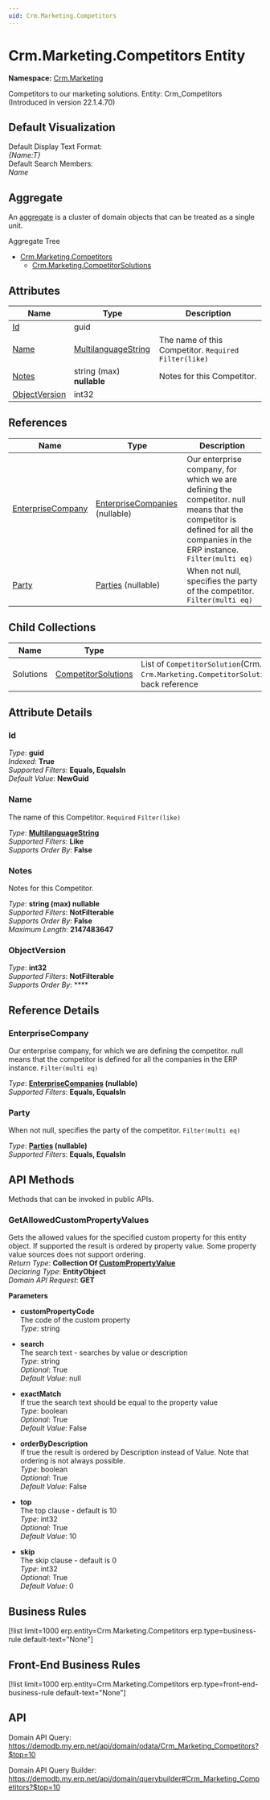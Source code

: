 ```yaml
---
uid: Crm.Marketing.Competitors
---
```

# Crm.Marketing.Competitors Entity

**Namespace:** [Crm.Marketing](Crm.Marketing.md)  

Competitors to our marketing solutions. Entity: Crm_Competitors (Introduced in version 22.1.4.70)

## Default Visualization
Default Display Text Format:  
_{Name:T}_  
Default Search Members:  
_Name_  

## Aggregate
An [aggregate](https://docs.erp.net/tech/advanced/concepts/aggregates.html) is a cluster of domain objects that can be treated as a single unit.  

Aggregate Tree  
* [Crm.Marketing.Competitors](Crm.Marketing.Competitors.md)  
  * [Crm.Marketing.CompetitorSolutions](Crm.Marketing.CompetitorSolutions.md)  

## Attributes

| Name | Type | Description |
| ---- | ---- | --- |
| [Id](Crm.Marketing.Competitors.md#id) | guid |  
| [Name](Crm.Marketing.Competitors.md#name) | [MultilanguageString](../data-types.md#multilanguagestring) | The name of this Competitor. `Required` `Filter(like)` 
| [Notes](Crm.Marketing.Competitors.md#notes) | string (max) __nullable__ | Notes for this Competitor. 
| [ObjectVersion](Crm.Marketing.Competitors.md#objectversion) | int32 |  

## References

| Name | Type | Description |
| ---- | ---- | --- |
| [EnterpriseCompany](Crm.Marketing.Competitors.md#enterprisecompany) | [EnterpriseCompanies](General.EnterpriseCompanies.md) (nullable) | Our enterprise company, for which we are defining the competitor. null means that the competitor is defined for all the companies in the ERP instance. `Filter(multi eq)` |
| [Party](Crm.Marketing.Competitors.md#party) | [Parties](General.Contacts.Parties.md) (nullable) | When not null, specifies the party of the competitor. `Filter(multi eq)` |

## Child Collections

| Name | Type | Description |
| ---- | ---- | --- |
| Solutions | [CompetitorSolutions](Crm.Marketing.CompetitorSolutions.md) | List of `CompetitorSolution`(Crm.Marketing.CompetitorSolutions.md) child objects, based on the `Crm.Marketing.CompetitorSolution.Competitor`(Crm.Marketing.CompetitorSolutions.md#competitor) back reference 


## Attribute Details

### Id

_Type_: **guid**  
_Indexed_: **True**  
_Supported Filters_: **Equals, EqualsIn**  
_Default Value_: **NewGuid**  

### Name

The name of this Competitor. `Required` `Filter(like)`

_Type_: **[MultilanguageString](../data-types.md#multilanguagestring)**  
_Supported Filters_: **Like**  
_Supports Order By_: **False**  

### Notes

Notes for this Competitor.

_Type_: **string (max) __nullable__**  
_Supported Filters_: **NotFilterable**  
_Supports Order By_: **False**  
_Maximum Length_: **2147483647**  

### ObjectVersion

_Type_: **int32**  
_Supported Filters_: **NotFilterable**  
_Supports Order By_: ****  


## Reference Details

### EnterpriseCompany

Our enterprise company, for which we are defining the competitor. null means that the competitor is defined for all the companies in the ERP instance. `Filter(multi eq)`

_Type_: **[EnterpriseCompanies](General.EnterpriseCompanies.md) (nullable)**  
_Supported Filters_: **Equals, EqualsIn**  

### Party

When not null, specifies the party of the competitor. `Filter(multi eq)`

_Type_: **[Parties](General.Contacts.Parties.md) (nullable)**  
_Supported Filters_: **Equals, EqualsIn**  


## API Methods

Methods that can be invoked in public APIs.

### GetAllowedCustomPropertyValues

Gets the allowed values for the specified custom property for this entity object.              If supported the result is ordered by property value. Some property value sources does not support ordering.  
_Return Type_: **Collection Of [CustomPropertyValue](../data-types.md#general.custompropertyvalue)**  
_Declaring Type_: **EntityObject**  
_Domain API Request_: **GET**  

**Parameters**  
  * **customPropertyCode**  
    The code of the custom property  
    _Type_: string  

  * **search**  
    The search text - searches by value or description  
    _Type_: string  
     _Optional_: True  
    _Default Value_: null  

  * **exactMatch**  
    If true the search text should be equal to the property value  
    _Type_: boolean  
     _Optional_: True  
    _Default Value_: False  

  * **orderByDescription**  
    If true the result is ordered by Description instead of Value. Note that ordering is not always possible.  
    _Type_: boolean  
     _Optional_: True  
    _Default Value_: False  

  * **top**  
    The top clause - default is 10  
    _Type_: int32  
     _Optional_: True  
    _Default Value_: 10  

  * **skip**  
    The skip clause - default is 0  
    _Type_: int32  
     _Optional_: True  
    _Default Value_: 0  



## Business Rules

[!list limit=1000 erp.entity=Crm.Marketing.Competitors erp.type=business-rule default-text="None"]

## Front-End Business Rules

[!list limit=1000 erp.entity=Crm.Marketing.Competitors erp.type=front-end-business-rule default-text="None"]

## API

Domain API Query:
<https://demodb.my.erp.net/api/domain/odata/Crm_Marketing_Competitors?$top=10>

Domain API Query Builder:
<https://demodb.my.erp.net/api/domain/querybuilder#Crm_Marketing_Competitors?$top=10>

